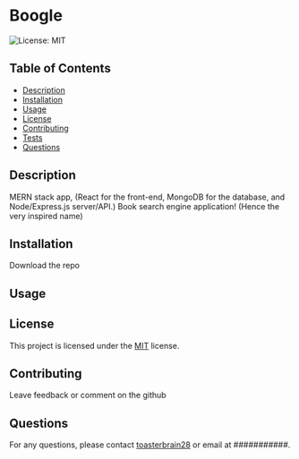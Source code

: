 # Boogle 

![License: MIT](https://img.shields.io/badge/License-MIT-yellow.svg)

## Table of Contents
+ [Description](#Description)
+ [Installation](#Installation)
+ [Usage](#Usage)
+ [License](#License)
+ [Contributing](#Contributing)
+ [Tests](#Tests)
+ [Questions](#Questions)


## Description
MERN stack app, (React for the front-end, MongoDB for the database, and Node/Express.js server/API.)
Book search engine application! (Hence the very inspired name)

## Installation
Download the repo

## Usage


## License
This project is licensed under the [MIT](https://opensource.org/licenses/MIT) license.

## Contributing
Leave feedback or comment on the github

## Questions
For any questions, please contact [toasterbrain28](https://github.com/toasterbrain28) or email at ###########.
